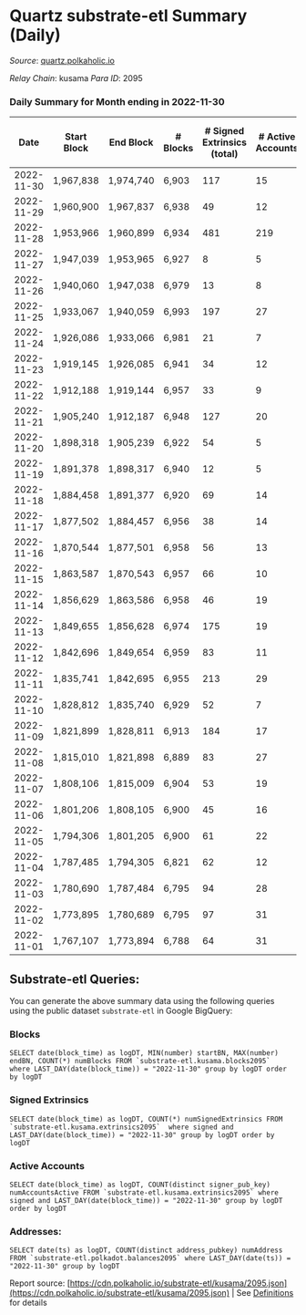 # Quartz substrate-etl Summary (Daily)

_Source_: [quartz.polkaholic.io](https://quartz.polkaholic.io)

*Relay Chain*: kusama
*Para ID*: 2095



### Daily Summary for Month ending in 2022-11-30


| Date | Start Block | End Block | # Blocks | # Signed Extrinsics (total) | # Active Accounts | # Passive | # New | # Addresses with Balances | # Events | # Transfers | # XCM Transfers In | # XCM Transfers Out |
| ---- | ----------- | --------- | -------- | --------------------------- | ----------------- | --------- | ----- | ------------------------- | -------- | ----------- | ------------------ | ------------------- |
| 2022-11-30 | 1,967,838 | 1,974,740 | 6,903  | 117 | 15 |  |  | 19,314 | 15,611 | 24 ($1,422.92) |   | 2 ($34.36) |
| 2022-11-29 | 1,960,900 | 1,967,837 | 6,938  | 49 | 12 |  |  |  | 15,187 | 5 ($24.50) |   |   |
| 2022-11-28 | 1,953,966 | 1,960,899 | 6,934  | 481 | 219 |  |  | 19,308 | 17,790 | 436 ($295.82) | 1 ($17.65) |   |
| 2022-11-27 | 1,947,039 | 1,953,965 | 6,927  | 8 | 5 |  |  |  | 14,889 |   |   |   |
| 2022-11-26 | 1,940,060 | 1,947,038 | 6,979  | 13 | 8 |  |  | 19,075 | 15,009 | 5 ($55.45) | 1 ($17.89) |   |
| 2022-11-25 | 1,933,067 | 1,940,059 | 6,993  | 197 | 27 |  |  | 19,074 | 18,992 | 26 ($320.42) | 3 ($33.82) | 1 ($0.07) |
| 2022-11-24 | 1,926,086 | 1,933,066 | 6,981  | 21 | 7 |  |  |  | 15,088 | 2 ($1.11) |   |   |
| 2022-11-23 | 1,919,145 | 1,926,085 | 6,941  | 34 | 12 |  |  |  | 15,141 | 10 ($193.39) |   |   |
| 2022-11-22 | 1,912,188 | 1,919,144 | 6,957  | 33 | 9 |  |  |  | 15,103 | 10 ($487.89) | 1 ($58.94) | 1 ($58.10) |
| 2022-11-21 | 1,905,240 | 1,912,187 | 6,948  | 127 | 20 |  |  |  | 15,757 | 13 ($428.54) |   |   |
| 2022-11-20 | 1,898,318 | 1,905,239 | 6,922  | 54 | 5 |  |  |  | 15,092 | 46 ($2,951.81) |   |   |
| 2022-11-19 | 1,891,378 | 1,898,317 | 6,940  | 12 | 5 |  |  |  | 14,928 | 6 ($15.33) | 1 (-) |   |
| 2022-11-18 | 1,884,458 | 1,891,377 | 6,920  | 69 | 14 |  |  |  | 15,353 | 2 ($5.06) |   |   |
| 2022-11-17 | 1,877,502 | 1,884,457 | 6,956  | 38 | 14 |  |  |  | 15,137 | 17 ($279.63) |   | 3 ($23.53) |
| 2022-11-16 | 1,870,544 | 1,877,501 | 6,958  | 56 | 13 |  |  | 19,038 | 15,274 | 9 ($113.14) |   | 3 ($46.35) |
| 2022-11-15 | 1,863,587 | 1,870,543 | 6,957  | 66 | 10 |  |  | 19,037 | 15,278 | 13 ($272.15) |   | 3 ($39.60) |
| 2022-11-14 | 1,856,629 | 1,863,586 | 6,958  | 46 | 19 |  |  | 19,036 | 15,182 | 18 ($319.46) | 1 ($39.05) |   |
| 2022-11-13 | 1,849,655 | 1,856,628 | 6,974  | 175 | 19 |  |  |  | 16,258 | 44 ($2,038.02) | 1 ($4.37) |   |
| 2022-11-12 | 1,842,696 | 1,849,654 | 6,959  | 83 | 11 |  |  |  | 15,469 | 17 ($963.25) | 2 ($115.30) | 5 ($363.75) |
| 2022-11-11 | 1,835,741 | 1,842,695 | 6,955  | 213 | 29 |  |  |  | 16,393 | 12 ($49.80) | 1 ($7.53) | 1 ($0.61) |
| 2022-11-10 | 1,828,812 | 1,835,740 | 6,929  | 52 | 7 |  |  |  | 15,219 | 13 ($380.21) |   | 3 ($62.39) |
| 2022-11-09 | 1,821,899 | 1,828,811 | 6,913  | 184 | 17 |  |  | 19,009 | 16,101 | 10 ($271.43) | 1 ($7.41) | 3 ($85.22) |
| 2022-11-08 | 1,815,010 | 1,821,898 | 6,889  | 83 | 27 |  |  | 19,004 | 15,639 | 36 ($33,569.79) | 2 ($61.70) | 3 ($119.79) |
| 2022-11-07 | 1,808,106 | 1,815,009 | 6,904  | 53 | 19 |  |  | 18,962 | 15,190 | 26 ($1,280.25) |   | 7 ($262.35) |
| 2022-11-06 | 1,801,206 | 1,808,105 | 6,900  | 45 | 16 |  |  |  | 15,057 | 16 ($147.46) | 1 ($0.41) | 1 ($0.13) |
| 2022-11-05 | 1,794,306 | 1,801,205 | 6,900  | 61 | 22 |  |  |  | 15,374 | 14 ($9,357.56) | 3 ($2,640.72) | 2 ($2,689.50) |
| 2022-11-04 | 1,787,485 | 1,794,305 | 6,821  | 62 | 12 |  |  |  | 15,121 | 8 ($6.85) |   | 1 ($1.36) |
| 2022-11-03 | 1,780,690 | 1,787,484 | 6,795  | 94 | 28 |  |  | 18,925 | 15,165 | 20 ($559.48) | 3 ($70.67) | 3 ($89.46) |
| 2022-11-02 | 1,773,895 | 1,780,689 | 6,795  | 97 | 31 |  |  | 18,919 | 15,217 | 38 ($1,615.58) | 4 ($343.20) | 5 ($356.14) |
| 2022-11-01 | 1,767,107 | 1,773,894 | 6,788  | 64 | 31 |  |  | 18,911 | 14,969 | 31 ($1,451.51) | 2 ($82.41) | 7 ($377.36) |

## Substrate-etl Queries:
You can generate the above summary data using the following queries using the public dataset `substrate-etl` in Google BigQuery:


### Blocks
```
SELECT date(block_time) as logDT, MIN(number) startBN, MAX(number) endBN, COUNT(*) numBlocks FROM `substrate-etl.kusama.blocks2095`  where LAST_DAY(date(block_time)) = "2022-11-30" group by logDT order by logDT
```


### Signed Extrinsics
```
SELECT date(block_time) as logDT, COUNT(*) numSignedExtrinsics FROM `substrate-etl.kusama.extrinsics2095`  where signed and LAST_DAY(date(block_time)) = "2022-11-30" group by logDT order by logDT
```


### Active Accounts
```
SELECT date(block_time) as logDT, COUNT(distinct signer_pub_key) numAccountsActive FROM `substrate-etl.kusama.extrinsics2095` where signed and LAST_DAY(date(block_time)) = "2022-11-30" group by logDT order by logDT
```


### Addresses:
```
SELECT date(ts) as logDT, COUNT(distinct address_pubkey) numAddress FROM `substrate-etl.polkadot.balances2095` where LAST_DAY(date(ts)) = "2022-11-30" group by logDT
```



Report source: [https://cdn.polkaholic.io/substrate-etl/kusama/2095.json](https://cdn.polkaholic.io/substrate-etl/kusama/2095.json) | See [Definitions](/DEFINITIONS.md) for details
